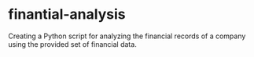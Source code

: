 # finantial-analysis

Creating a Python script for analyzing the financial records of a company using the provided set of financial data.
